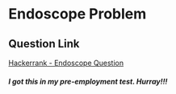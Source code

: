 # Endoscope Problem

## Question Link

[Hackerrank - Endoscope Question](https://www.hackerrank.com/contests/target-samsung-13-nov19/challenges/endoscope)

##### I got this in my pre-employment test. Hurray!!!
